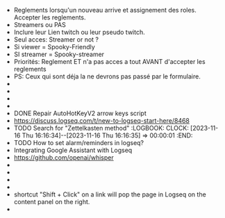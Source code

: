 - Reglements lorsqu'un nouveau arrive et assignement des roles. Accepter les reglements.
- Streamers ou PAS
- Inclure leur Lien twitch ou leur pseudo twitch.
- Seul acces: Streamer or not ?
- Si viewer = Spooky-Friendly
- SI streamer = Spooky-streamer
- Priorités: Reglement ET n'a pas acces a tout AVANT d'accepter les reglements
- PS: Ceux qui sont déja la ne devrons pas passé par le formulaire.
-
-
-
-
- DONE Repair AutoHotKeyV2 arrow keys script
- https://discuss.logseq.com/t/new-to-logseq-start-here/8468
- TODO Search for "Zettelkasten method"
  :LOGBOOK:
  CLOCK: [2023-11-16 Thu 16:16:34]--[2023-11-16 Thu 16:16:35] =>  00:00:01
  :END:
- TODO How to set alarm/reminders in logseq?
- Integrating Google Assistant with Logseq
- https://github.com/openai/whisper
-
-
-
-
- shortcut "Shift + Click" on a link will pop the page in Logseq on the content panel on the right.
-
